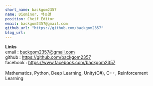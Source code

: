 ```yaml
---
short_name: backgom2357
name: Diominor, 백승열
position: Cheif Editor
email: backgom2357@gmail.com
github_url: "https://github.com/backgom2357"
blog_url:
---
```


<b>Links</b>
<br>
email : backgom2357@gmail.com
<br>
github : <https://github.com/backgom2357>
<br>
facebook : <https://www.facebook.com/backgom2357>
<br><br>
Mathematics, Python, Deep Learning, Unity(C#), C++, Reinforcement Learning
